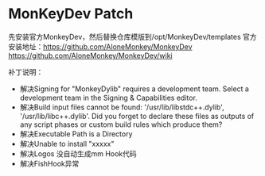 # MonKeyDev Patch

先安装官方MonkeyDev，然后替换仓库模版到/opt/MonkeyDev/templates
官方安装地址：[https://github.com/AloneMonkey/MonkeyDev ](https://github.com/AloneMonkey/MonkeyDev/wiki)https://github.com/AloneMonkey/MonkeyDev/wiki

补丁说明：
- 解决Signing for "MonkeyDylib" requires a development team. Select a development team in the Signing & Capabilities editor.
- 解决Build input files cannot be found: '/usr/lib/libstdc++.dylib', '/usr/lib/libc++.dylib'. Did you forget to declare these files as outputs of any script phases or custom build rules which produce them?
- 解决Executable Path is a Directory
- 解决Unable to install "xxxxx"
- 解决Logos 没自动生成mm Hook代码
- 解决FishHook异常
